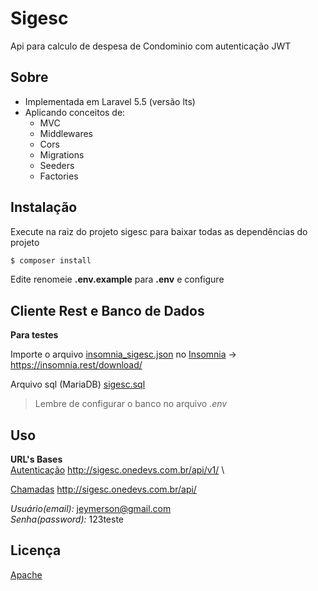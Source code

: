 # Sigesc

Api para calculo de despesa de Condominio com autenticação JWT

## Sobre

- Implementada em Laravel 5.5 (versão lts) 
- Aplicando conceitos de:
   - MVC
   - Middlewares
   - Cors
   - Migrations
   - Seeders
   - Factories

## Instalação

Execute na raiz do projeto sigesc para baixar todas as dependências do projeto


```sh
$ composer install
```

Edite renomeie **.env.example** para **.env** e configure

## Cliente Rest e Banco de Dados

**Para testes**

Importe o arquivo [insomnia_sigesc.json](https://github.com/JonesBH/sigesc/blob/master/insomnia_sigesc.json) no [Insomnia](https://insomnia.rest/download/) -> https://insomnia.rest/download/

Arquivo sql (MariaDB) [sigesc.sql](https://github.com/JonesBH/sigesc/blob/master/sigesc.sql)

> Lembre de configurar o banco no arquivo *.env*

## Uso

**URL's Bases** \
[Autenticação](http://sigesc.onedevs.com.br/api/v1/) http://sigesc.onedevs.com.br/api/v1/ \

[Chamadas](http://sigesc.onedevs.com.br/api/)  http://sigesc.onedevs.com.br/api/

*Usuário(email):* jeymerson@gmail.com\
*Senha(password):* 123teste 


## Licença
[Apache](http://escolhaumalicenca.com.br/licencas/apache/)
